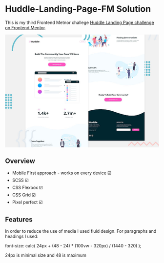 
# Huddle-Landing-Page-FM Solution

This is my third Frontend Metnor challege [Huddle Landing Page challenge on Frontend Mentor](https://www.frontendmentor.io/challenges/huddle-landing-page-with-curved-sections-5ca5ecd01e82137ec91a50f2).

![Screenshot](desktop-preview.jpg)

## Overview

* Mobile First approach - works on every device :ballot_box_with_check:
* SCSS :ballot_box_with_check:
* CSS Flexbox :ballot_box_with_check:
* CSS Grid :ballot_box_with_check:
* Pixel perfect :ballot_box_with_check:

## Features

In order to reduce the use of media I used fluid design. For paragraphs and headings I used: 

font-size: calc( 24px + (48 - 24) * (100vw - 320px) / (1440 - 320) ); 

24px is minimal size and 48 is maximum
